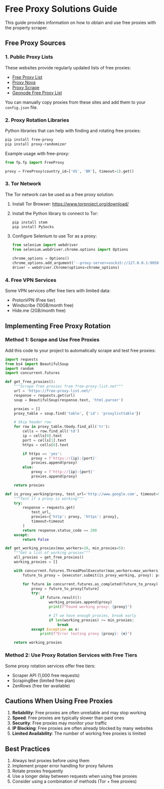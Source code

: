 # Free Proxy Solutions Guide

This guide provides information on how to obtain and use free proxies with the property scraper.

## Free Proxy Sources

### 1. Public Proxy Lists

These websites provide regularly updated lists of free proxies:

- [Free Proxy List](https://free-proxy-list.net/)
- [Proxy Nova](https://www.proxynova.com/proxy-server-list/)
- [Proxy Scrape](https://proxyscrape.com/free-proxy-list)
- [Geonode Free Proxy List](https://geonode.com/free-proxy-list/)

You can manually copy proxies from these sites and add them to your `config.json` file.

### 2. Proxy Rotation Libraries

Python libraries that can help with finding and rotating free proxies:

```bash
pip install free-proxy
pip install proxy-randomizer
```

Example usage with free-proxy:

```python
from fp.fp import FreeProxy

proxy = FreeProxy(country_id=['US', 'BR'], timeout=1).get()
```

### 3. Tor Network

The Tor network can be used as a free proxy solution:

1. Install Tor Browser: https://www.torproject.org/download/
2. Install the Python library to connect to Tor:

   ```bash
   pip install stem
   pip install PySocks
   ```

3. Configure Selenium to use Tor as a proxy:

   ```python
   from selenium import webdriver
   from selenium.webdriver.chrome.options import Options

   chrome_options = Options()
   chrome_options.add_argument('--proxy-server=socks5://127.0.0.1:9050')
   driver = webdriver.Chrome(options=chrome_options)
   ```

### 4. Free VPN Services

Some VPN services offer free tiers with limited data:

- ProtonVPN (Free tier)
- Windscribe (10GB/month free)
- Hide.me (2GB/month free)

## Implementing Free Proxy Rotation

### Method 1: Scrape and Use Free Proxies

Add this code to your project to automatically scrape and test free proxies:

```python
import requests
from bs4 import BeautifulSoup
import random
import concurrent.futures

def get_free_proxies():
    """Scrape free proxies from free-proxy-list.net"""
    url = 'https://free-proxy-list.net/'
    response = requests.get(url)
    soup = BeautifulSoup(response.text, 'html.parser')

    proxies = []
    proxy_table = soup.find('table', {'id': 'proxylisttable'})

    # Skip header row
    for row in proxy_table.tbody.find_all('tr'):
        cells = row.find_all('td')
        ip = cells[0].text
        port = cells[1].text
        https = cells[6].text

        if https == 'yes':
            proxy = f'https://{ip}:{port}'
            proxies.append(proxy)
        else:
            proxy = f'http://{ip}:{port}'
            proxies.append(proxy)

    return proxies

def is_proxy_working(proxy, test_url='http://www.google.com', timeout=5):
    """Test if a proxy is working"""
    try:
        response = requests.get(
            test_url,
            proxies={'http': proxy, 'https': proxy},
            timeout=timeout
        )
        return response.status_code == 200
    except:
        return False

def get_working_proxies(max_workers=10, min_proxies=5):
    """Get a list of working proxies"""
    all_proxies = get_free_proxies()
    working_proxies = []

    with concurrent.futures.ThreadPoolExecutor(max_workers=max_workers) as executor:
        future_to_proxy = {executor.submit(is_proxy_working, proxy): proxy for proxy in all_proxies}

        for future in concurrent.futures.as_completed(future_to_proxy):
            proxy = future_to_proxy[future]
            try:
                if future.result():
                    working_proxies.append(proxy)
                    print(f"Found working proxy: {proxy}")

                    # If we have enough proxies, break early
                    if len(working_proxies) >= min_proxies:
                        break
            except Exception as e:
                print(f"Error testing proxy {proxy}: {e}")

    return working_proxies
```

### Method 2: Use Proxy Rotation Services with Free Tiers

Some proxy rotation services offer free tiers:

- Scraper API (1,000 free requests)
- ScrapingBee (limited free plan)
- ZenRows (free tier available)

## Cautions When Using Free Proxies

1. **Reliability**: Free proxies are often unreliable and may stop working
2. **Speed**: Free proxies are typically slower than paid ones
3. **Security**: Free proxies may monitor your traffic
4. **IP Blocking**: Free proxies are often already blocked by many websites
5. **Limited Availability**: The number of working free proxies is limited

## Best Practices

1. Always test proxies before using them
2. Implement proper error handling for proxy failures
3. Rotate proxies frequently
4. Use a longer delay between requests when using free proxies
5. Consider using a combination of methods (Tor + free proxies)
